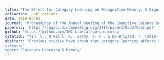 ```yaml
---
title: "The Effect for Category Learning on Recognition Memory: A Signal Detection Theory Analysis"
collection: publications
date: 2019-06-01
journal: 'Proceedings of the Annual Meeting of the Cognitive Science Society'
paperurl: 'https://cogsci.mindmodeling.org/2019/papers/0532/0532.pdf'
github: 'https://github.com/IMC-Lab/CategoryLearning'
citation: "Yin, S., O'Neill, K., Brady, T. F., & De Brigard, F. (2019). The Effect for Category Learning on Recognition Memory: A Signal Detection Theory Analysis. Proceedings of the Annual Meeting of the Cognitive Science Society, 41."
abstract: "Previous studies have shown that category learning affects subsequent recognition memory. However, questions remain as to how category learning affects discriminability during recognition. In this three-stage study, we employed sets of simulated flowers with category- and non-category-inclusion features appearing with equal probabilities. In the learning stage, participants were asked to categorize flowers by identifying the category-inclusion feature. Next, in the studying stage, participants memorized a new set of flowers, a third of which belonged to the learned category. Finally, in the testing stage, participants received a recognition test with old and new flowers, some from the learned category, some from a not-learned category, some from both categories, and some from neither category. We applied hierarchical Bayesian signal detection theory models to recognition performance and found that prior category learning affected both discriminability as well as criterion bias. That is, people that learned the category well, exhibited improved discriminability and a shifted bias toward flowers from the learned relative to the not learned
category"
topic: 'Category Learning & Memory'
---
```

